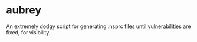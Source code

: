 # aubrey
An extremely dodgy script for generating .nsprc files until vulnerabilities are fixed, for visibility.
